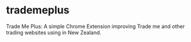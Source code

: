 # trademeplus
Trade Me Plus: A simple Chrome Extension improving Trade me and other trading websites using in New Zealand.
